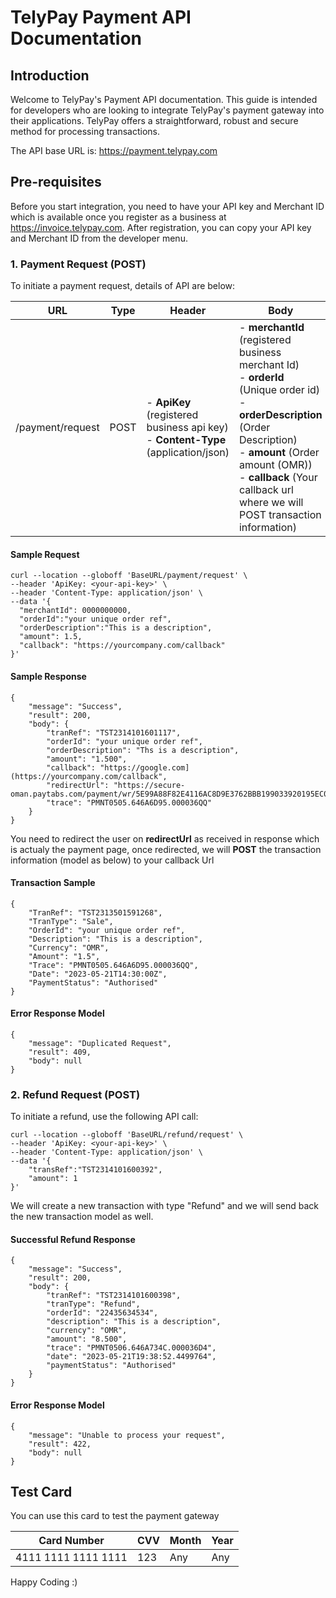 # TelyPay Payment API Documentation
## Introduction
Welcome to TelyPay's Payment API documentation. This guide is intended for developers who are looking to integrate TelyPay's payment gateway into their applications. TelyPay offers a straightforward, robust and secure method for processing transactions.

The API base URL is: https://payment.telypay.com

## Pre-requisites
Before you start integration, you need to have your API key and Merchant ID which is available once you register as a business at https://invoice.telypay.com. After registration, you can copy your API key and Merchant ID from the developer menu.


### 1. Payment Request (POST)
To initiate a payment request, details of API are below:

| URL | Type | Header | Body |
| --------------- | ----------------- | ----------------- | ----------------- |
| /payment/request | POST | - __ApiKey__ (registered business api key) <br> - __Content-Type__ (application/json) | - __merchantId__ (registered business merchant Id) <br> - __orderId__ (Unique order id) <br> - __orderDescription__ (Order Description) <br> - __amount__ (Order amount (OMR)) <br> - __callback__ (Your callback url where we will POST transaction information) |

#### Sample Request
```
curl --location --globoff 'BaseURL/payment/request' \
--header 'ApiKey: <your-api-key>' \
--header 'Content-Type: application/json' \
--data '{    
  "merchantId": 0000000000,
  "orderId":"your unique order ref",
  "orderDescription":"This is a description",
  "amount": 1.5,
  "callback": "https://yourcompany.com/callback"
}'
```

#### Sample Response
```
{
    "message": "Success",
    "result": 200,
    "body": {
        "tranRef": "TST2314101601117",
        "orderId": "your unique order ref",
        "orderDescription": "Ths is a description",
        "amount": "1.500",
        "callback": "https://google.com](https://yourcompany.com/callback",
        "redirectUrl": "https://secure-oman.paytabs.com/payment/wr/5E99A88F82E4116AC8D9E3762BBB199033920195EC0083435DAA8123",
        "trace": "PMNT0505.646A6D95.000036QQ"
    }
}
```

You need to redirect the user on __redirectUrl__ as received in response which is actualy the payment page, once redirected, we will __POST__ the transaction information (model as below) to your callback Url

#### Transaction Sample
```
{
    "TranRef": "TST2313501591268",
    "TranType": "Sale",
    "OrderId": "your unique order ref",
    "Description": "This is a description",
    "Currency": "OMR",
    "Amount": "1.5",
    "Trace": "PMNT0505.646A6D95.000036QQ",
    "Date": "2023-05-21T14:30:00Z",
    "PaymentStatus": "Authorised"
}
```

#### Error Response Model
```
{
    "message": "Duplicated Request",
    "result": 409,
    "body": null
}
```

### 2. Refund Request (POST)
To initiate a refund, use the following API call:

```
curl --location --globoff 'BaseURL/refund/request' \
--header 'ApiKey: <your-api-key>' \
--header 'Content-Type: application/json' \
--data '{
    "transRef":"TST2314101600392",
    "amount": 1
}'
```

We will create a new transaction with type "Refund"
and we will send back the new transaction model as well.

#### Successful Refund Response
```
{
    "message": "Success",
    "result": 200,
    "body": {
        "tranRef": "TST2314101600398",
        "tranType": "Refund",
        "orderId": "22435634534",
        "description": "This is a description",
        "currency": "OMR",
        "amount": "8.500",
        "trace": "PMNT0506.646A734C.000036D4",
        "date": "2023-05-21T19:38:52.4499764",
        "paymentStatus": "Authorised"
    }
}
```

#### Error Response Model
```
{
    "message": "Unable to process your request",
    "result": 422,
    "body": null
}
```

## Test Card
You can use this card to test the payment gateway

| Card Number | CVV | Month | Year |
| --------------- | --------------- | --------------- | --------------- |
| 4111 1111 1111 1111 | 123 | Any | Any |



Happy Coding :)
